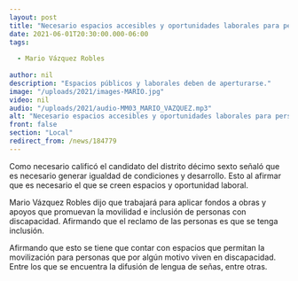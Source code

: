```yaml
---
layout: post
title: "Necesario espacios accesibles y oportunidades laborales para personas discapacitadas -  Vázquez"
date: 2021-06-01T20:30:00.000-06:00
tags:
  
  - Mario Vázquez Robles
  
author: nil
description: "Espacios públicos y laborales deben de aperturarse."
image: "/uploads/2021/images-MARIO.jpg"
video: nil
audio: "/uploads/2021/audio-MM03_MARIO_VAZQUEZ.mp3"
alt: "Necesario espacios accesibles y oportunidades laborales para personas discapacitadas -  Vázquez"
front: false
section: "Local"
redirect_from: /news/184779
---
```


Como necesario calificó el candidato del distrito décimo sexto señaló que es necesario generar igualdad de condiciones y desarrollo. Esto al afirmar que es necesario el que se creen espacios y oportunidad laboral.

Mario Vázquez Robles dijo que trabajará para aplicar fondos a obras y apoyos que promuevan la movilidad e inclusión de personas con discapacidad. Afirmando que el reclamo de las personas es que se tenga inclusión.

Afirmando que esto se tiene que contar con espacios que permitan la movilización para personas que por algún motivo viven en discapacidad. Entre los que se encuentra la difusión de lengua de señas, entre otras.
